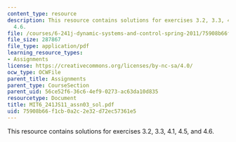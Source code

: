 ```yaml
---
content_type: resource
description: This resource contains solutions for exercises 3.2, 3.3, 4.1, 4.5, and
  4.6.
file: /courses/6-241j-dynamic-systems-and-control-spring-2011/75908b66f1cb0a2c2e32d72ec57361e5_MIT6_241JS11_assn03_sol.pdf
file_size: 287867
file_type: application/pdf
learning_resource_types:
- Assignments
license: https://creativecommons.org/licenses/by-nc-sa/4.0/
ocw_type: OCWFile
parent_title: Assignments
parent_type: CourseSection
parent_uid: 56ce52f6-36c6-4ef9-0273-ac63da10d835
resourcetype: Document
title: MIT6_241JS11_assn03_sol.pdf
uid: 75908b66-f1cb-0a2c-2e32-d72ec57361e5
---
```

This resource contains solutions for exercises 3.2, 3.3, 4.1, 4.5, and 4.6.